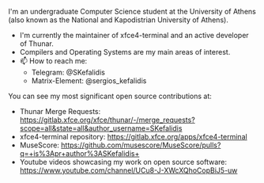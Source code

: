 I'm an undergraduate Computer Science student at the University of Athens (also known as the National and Kapodistrian University of Athens).

- I'm currently the maintainer of xfce4-terminal and an active developer of Thunar.
- Compilers and Operating Systems are my main areas of interest.
- 📫 How to reach me: 
  - Telegram: @SKefalidis 
  - Matrix-Element: @sergios_kefalidis


You can see my most significant open source contributions at:
- Thunar Merge Requests: https://gitlab.xfce.org/xfce/thunar/-/merge_requests?scope=all&state=all&author_username=SKefalidis
- xfce4-terminal repository: https://gitlab.xfce.org/apps/xfce4-terminal
- MuseScore: https://github.com/musescore/MuseScore/pulls?q=+is%3Apr+author%3ASKefalidis+
- Youtube videos showcasing my work on open source software: https://www.youtube.com/channel/UCu8-J-XWcXQhoCopBiJ5-uw
